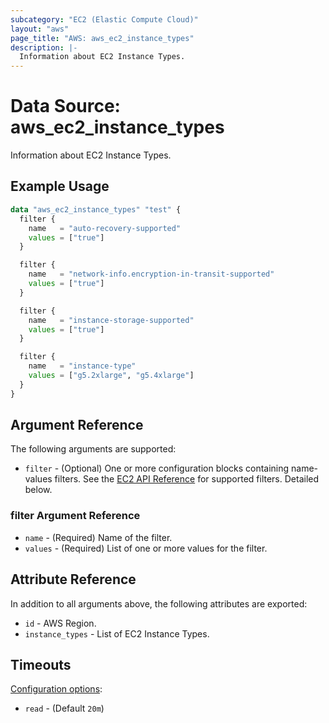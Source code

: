 ```yaml
---
subcategory: "EC2 (Elastic Compute Cloud)"
layout: "aws"
page_title: "AWS: aws_ec2_instance_types"
description: |-
  Information about EC2 Instance Types.
---
```


# Data Source: aws_ec2_instance_types

Information about EC2 Instance Types.

## Example Usage

```terraform
data "aws_ec2_instance_types" "test" {
  filter {
    name   = "auto-recovery-supported"
    values = ["true"]
  }

  filter {
    name   = "network-info.encryption-in-transit-supported"
    values = ["true"]
  }

  filter {
    name   = "instance-storage-supported"
    values = ["true"]
  }

  filter {
    name   = "instance-type"
    values = ["g5.2xlarge", "g5.4xlarge"]
  }
}
```

## Argument Reference

The following arguments are supported:

* `filter` - (Optional) One or more configuration blocks containing name-values filters. See the [EC2 API Reference](https://docs.aws.amazon.com/AWSEC2/latest/APIReference/API_DescribeInstanceTypes.html) for supported filters. Detailed below.

### filter Argument Reference

* `name` - (Required) Name of the filter.
* `values` - (Required) List of one or more values for the filter.

## Attribute Reference

In addition to all arguments above, the following attributes are exported:

* `id` - AWS Region.
* `instance_types` - List of EC2 Instance Types.

## Timeouts

[Configuration options](https://developer.hashicorp.com/terraform/language/resources/syntax#operation-timeouts):

- `read` - (Default `20m`)
